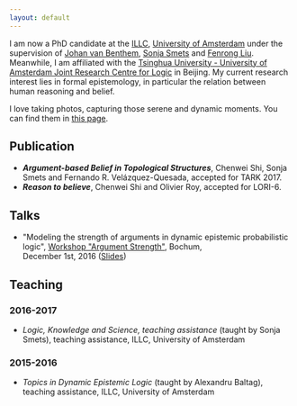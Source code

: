 ```yaml
---
layout: default
---
```


I am now a PhD candidate at the [ILLC](http://www.illc.uva.nl/), [University of Amsterdam](http://www.uva.nl/en/home/) under the supervision of [Johan van Benthem](https://staff.fnwi.uva.nl/j.vanbenthem/), [Sonja Smets](http://sonja.tiddlyspot.com/#HOME) and [Fenrong Liu](http://www.fenrong.net/). Meanwhile, I am affiliated with the [Tsinghua University - University of Amsterdam Joint Research Centre for Logic](http://tsinghualogic.net/JRC/) in Beijing. My current research interest lies in formal epistemology, in particular the relation between human reasoning and belief.

I love taking photos, capturing those serene and dynamic moments. You can find them in [this page](https://chenweishi.smugmug.com/). 

## Publication

*   **_Argument-based Belief in Topological Structures_**, Chenwei Shi, Sonja Smets and Fernando R. Velázquez-Quesada, accepted for TARK 2017.
*   **_Reason to believe_**, Chenwei Shi and Olivier Roy, accepted for LORI-6.

## Talks

* "Modeling the strength of arguments in dynamic epistemic probabilistic logic", [Workshop "Argument Strength"](http://homepages.ruhr-uni-bochum.de/defeasible-reasoning/Argument-Strength-2016.html), Bochum,  
December 1st, 2016 ([Slides](https://1drv.ms/b/s!AjGu4GHCs1Jcp81npTyxaAIibgV8jA))

## Teaching

### 2016-2017

* *Logic, Knowledge and Science, teaching assistance* (taught by Sonja Smets), teaching assistance, ILLC, University of Amsterdam

### 2015-2016

* *Topics in Dynamic Epistemic Logic* (taught by Alexandru Baltag), teaching assistance, ILLC, University of Amsterdam
